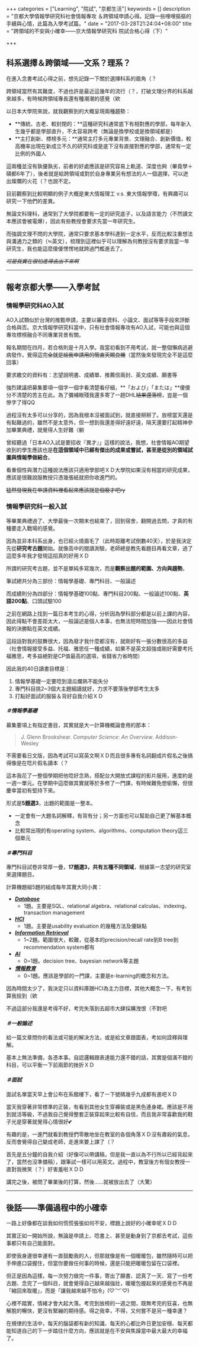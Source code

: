 +++
categories = ["Learning", "院試", "京都生活"]
keywords = []
description = "京都大學情報學研究科社會情報專攻 ＆跨領域申請心得。記錄一些哩哩摳摳的手續與心情，此篇為入學考試篇。"
date = "2017-03-28T21:24:04+08:00"
title = "跨領域的不安與小確幸——京大情報學研究科 院試合格心得（下）"

+++

## 科系選擇＆跨領域——文系？理系？

在進入念書考試心得之前，想先記錄一下關於選擇科系的眉角（？

跨領域當然有其難度，不過也許是最近這幾年的流行（？，打破文理分界的科系越來越多，有時候跨領域專長還有種潮潮的感覺（欸

以日本大學院來說，就我觀察到的大概呈現兩種趨勢：

- **傳統、古老、較封閉的：**這種研究科通常底下有相對應的學部，每年新入生幾乎都是學部直升，不太容易跨考（無論是換學校或是換領域都是）
- **主打創新、標榜多元：**通常主打多元專業背景、文理融合、創新價值，較高機率出現在新成立不久的研究科或是底下沒有直接對應的學部，通常有一定比例的外國人

這兩種並沒有孰優孰劣，前者的好處應該是研究容易上軌道、深度也夠（畢竟學＋碩都6年了），後者就是給跨領域或對於自身專業另有想法的人一個選擇，可以迸出燦爛的火花（？也說不定。

目前觀察到比較明顯的例子大概是東大情報理工 v.s. 東大情報學環，有興趣可以研究一下他們的差異。

無論文科理科，通常到了大學院都要有一定的研究底子，以及語言能力（不然讀文本應該會被電爆），因此有些教授會要求先當一年研究生。

而強調文理不問的大學院，通常只要求基本學科達到一定水平，反而比較注重想法與溝通力之類的（≒英文），梳理到這裡似乎可以理解為何教授沒有要求我當一年研究生，我也能這麼傻傻愣愣地就跨過門檻進去了。

*~~可是我實在很怕進得去出不來啊~~*

------

## 報考京都大學——入學考試

### 情報學研究科AO入試

AO入試類似於台灣的推甄申請，主要以審查資料、小論文、面試等等手段來評斷合格與否。京大情報學研究科當中，只有社會情報專攻有AO入試，可能也與這個專攻標榜融合不同專業背景有關。

報名期間在四月，若合格則是十月入學。我當初看到不用考試，就一整個懶病逃避病發作，覺得這~~完全就是給我申請用的簡直天賜良機~~（當然後來發現完全不是這麼回事）

要求繳交的資料有：志望說明書、成績單、推薦信兩封、英文成績、願書等

強烈建議把募集要項一個字一個字看清楚看仔細，**「および」「または」**傻傻分不清楚的苦主在此。為了彌補眼殘我還多寄了一趟DHL~~結果還落榜~~，豈是一個慘字了得QQ

過程沒有太多可以分享的，因為我根本沒被面試到，就直接掰掰了。放榜當天還是有點難過的，雖然不是太意外，但一想到我還差得好遠好遠，隔天還要打起精神參加畢業典禮，就覺得人生好難（躺

曾經聽過「日本AO入試是要招收『異才』」這樣的說法，我想，社會情報AO期望收到的學生應該也是**在這個領域中已經有傑出的成果或嘗試，甚至是從別的領域試圖與情報學做結合**。

看重個性與潛力這種說法應該只適用學部吧ＸＤ大學院如果沒有相當的研究成果，應該是很難說服教授只憑幾張紙就把你收進門的。

~~猛然發現我在申請資料裡看起來應該就是個廢才吧ry~~

### 情報學研究科一般入試

等畢業典禮過了、大學最後一次期末也結束了，回到宿舍，翻開過去問，才真的有種要走入戰場的感覺。

因為並非本科系出身，也已經火燒眉毛了（此時距離考試倒數40天），於是我決定先從**研究考古題**開始。就像高中的閱讀測驗，老師總是教先看題目再看文章，過了這麼多年我才發現這招真的好用ＸＤ

所謂的研究考古題，並不是單純多寫幾次，而是**觀察出題的範圍、方向與趨勢**。

筆試總共分為三部份：情報學基礎、專門科目、一般論述

而成績則分為四部分：情報學基礎100點、專門科目200點、一般論述100點、**英語200點**、口頭試驗100

之前在網路上找到一篇日本考生的心得，分析因為學科部分都是以前上課的內容，因此得點不會差距太大，一般論述是個人本事，也無法短時間加強——因此社會情報的決勝點在英文成績。

這段話對我的鼓舞很大，因為廢才我什麼都沒有，就剛好有一張分數很高的多益（社會情報接受多益、托福、雅思任一種成績，如果不是英文超強或剛好需要考托福雅思，考多益絕對是CP值最高的選項，省錢省力省時間）

因此我的40日讀書目標是：

1. 情報學基礎一定要唸到滾瓜爛熟不能失分
2. 專門科目挑2~3個大主題細讀就好，力求不要落後學部考生太多
3. 打點好面試的服裝＆背好自我介紹ＸＤ

#### *＃情報學基礎*

募集要項上有指定書目，其實就是大一計算機概論會用的那本：

> J. Glenn Brookshear. *Computer Science: An Overview*. Addison-Wesley

不需要看日文版，因為考試可以寫英文啊ＸＤ而且很多專有名詞翻成片假名之後搞得像是在唸片假名讀本（？

這本我花了一整個學期把他唸好念熟，搭配台大開放式課程的影片服用，進度約是一週一單元。在學期中這麼做其實就等於多修了一門課，有時候難免想偷懶，但很慶幸當初有堅持下來。

形式是**5題選3**，出題的範圍是一整本。

- 一定會有一大題名詞解釋，有背有分；另一方面也可以幫助自己更了解基本概念
- 比較常出現的有operating system、algorithms、computation theory這三個單元 

#### *＃專門科目*

專門科目試卷非常厚一疊，**17題選3，共有五種不同領域**，根據第一志望的研究室來選擇題目。

計算機題組5題的組成每年其實大同小異：

- <u>***Database***</u> 
  - 1題。主要是SQL、relational algebra、relational calculas、indexing、transaction management
- <u>***HCI***</u>
  - 1題。主要是usability evaluation  的幾種方法及優缺點
- <u>***Information Retrieval***</u>
  - 1~2題。範圍很大，較難，從基本的precision/recall rate到B tree到recommendation system都有
- <u>***AI***</u>
  - 0~1題。decision tree、bayesian network等主題
- <u>***情報教育***</u>
  - 0~1題。應該是學部的一門課，主要是e-learning的概念和方法。

因為時間太少了，我決定只以資料庫跟HCI為主力目標，其他大概念一下，有考到算我撿到（欸

不過這部分我還是考得不好，考完失落到去超市大肆採購洩恨（不對吧

#### *＃一般論述*

給一篇文章問你的看法或可能的解決方法，或是給文章跟圖表，考如何詮釋與理解。

基本上無法準備，各憑本事。自認邏輯跟表達能力還不錯的話，其實是個滿不錯的科目，可以平衡一下前兩節的挫折ＸＤ

#### *＃面試*

面試名單當天早上會公布在系館樓下，看了一下號碼幾乎九成都有進吧ＸＤ

當天我穿著非常標準的正裝，有看到其他女生穿褲裝或是黑色連身裙。應該是不用到就活等級，不過我自己覺得整套正裝穿起來比較有自信，而且我非常喜歡我的鞋子光是穿著就覺得心情很好💕

有趣的是，一進門就看到教授們零散地坐在教室的各個角落ＸＤ沒有肅殺的氣息，反而會覺得自己變成老師，走進來要上課了（？

首先是五分鐘的自我介紹（好像可以帶講稿，但是我一直以為不行所以已經背起來了，當然也沒準備稿），跟筆試一樣可以用英文。過程中，教室後方有個女教授一直對我微笑（？）好害羞啦ＸＤＤ

講完之後，被問了畢業後的打算，然後……就被放出去了（大驚）

------

## 後話——準備過程中的小確幸

一路上好像都在談我如何慌慌張張如何不安，標題上說好的小確幸呢ＸＤＤ

其實正如一開始所說，無論是申請上、唸書上、甚至是動身到了京都去考試，這些事都只有自己能面對。

即使我身邊很幸運有一直鼓勵我的人，但那就像是有一個暖暖包，雖然隨時可以把手伸進口袋握住，但當你要做任何事的時候，還是只能把暖暖包留在口袋裡。

但正是因為這樣，每一次努力做完一件事，寄出了願書、認真了一天、寫了一份考古題、念完了一個科目，就會覺得自己越來越強壯，暖暖包握起來的感覺也不再是「縮回來取暖」，而是「讓我越來越不怕冷」(♡˙︶˙♡)

心裡不踏實，情緒才會大起大落。考完到放榜的一週之間，既無考完的狂喜，也無解脫的暢快，更沒有緊繃的期待感。得之我幸，不得，又何嘗不是另一種幸運？

在規律的生活中，每天的腦袋都有新的知識、每天的心都比昨日更加安穩、每天都能知道自己的下一步踏往什麼方向，應該就是在不安與焦躁當中最大最大的幸福了。




